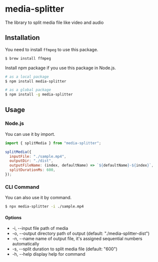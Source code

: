 # media-splitter

The library to split media file like video and audio

## Installation

You need to install `ffmpeg` to use this package.

```sh
$ brew install ffmpeg
```

Install npm package if you use this package in Node.js.

```sh
# as a local package
$ npm install media-splitter

# as a global package
$ npm install -g media-splitter
```

## Usage

### Node.js

You can use it by import.

```js
import { splitMedia } from "media-splitter";

splitMedia({
  inputFile: "./sample.mp4",
  outputDir: "./dist",
  outputFileName: (index, defaultName) => `${defaultName}-${index}`,
  splitDurationMs: 600,
});
```

### CLI Command

You can also use it by command.

```sh
$ npx media-splitter -i ./sample.mp4
```

#### Options

- -i, --input <optionValue> file path of media
- -o, --output <optionValue> directory path of output (default: "./media-splitter-dist")
- -n, --name <optionValue> name of output file, it's assigned sequential numbers automatically
- -s, --split <optionValue> duration to split media file (default: "600")
- -h, --help display help for command
